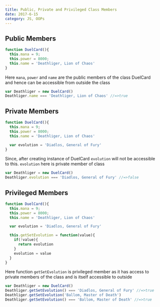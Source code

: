 ```yaml
---
title: Public, Private and Privileged Class Members
date: 2017-6-15
category: JS, OOPs
---
```


## Public Members

```javascript
function DuelCard(){
  this.mana = 9;
  this.power = 8000;
  this.name = 'Deathliger, Lion of Chaos'
}
```
Here `mana`, `power` and `name` are the public members of the class DuelCard and hence can be accessible from outside the class

```javascript
var Deathliger = new DuelCard()
Deathliger.name === 'Deathliger, Lion of Chaos' //=>true
```

## Private Members

```javascript
function DuelCard(){
  this.mana = 9;
  this.power = 8000;
  this.name = 'Deathliger, Lion of Chaos'

  var evolution = 'Diadlos, General of Fury'
}
```
Since, after creating instance of DuelCard `evolution` will not be accessible to this. `evolution` here is private member of class

```javascript
var Deathliger = new DuelCard()
Deathliger.evolution === 'Diadlos, General of Fury' //=>false
```

## Privileged Members

```javascript
function DuelCard(){
  this.mana = 9;
  this.power = 8000;
  this.name = 'Deathliger, Lion of Chaos'

  var evolution = 'Diadlos, General of Fury'

  this.getSetEvolution = function(value){
    if(!value){
      return evolution
    }
    evolution = value
  }
}
```
Here function `getSetEvolution` is privileged member as it has access to private members of the class and is itself accessible to outside

```javascript
var Deathliger = new DuelCard()
Deathliger.getSetEvolution() === 'Diadlos, General of Fury' //=>true
Deathliger.getSetEvolution('Ballom, Master of Death')
Deathliger.getSetEvolution() === 'Ballom, Master of Death' //=>true
```
